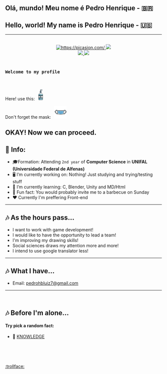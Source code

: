## Olá, mundo! Meu nome é Pedro Henrique - :brazil:
## Hello, world! My name is Pedro Henrique - :us:
---

</br>
<div align="center">
	<a href="https://github.com/Drinpy">
		<img height="200cm" width="" src="https://i.picasion.com/pic92/2c6bb70abcdc15c4ac104c645e0cdd90.gif" alt="https://picasion.com/" />
		<img height="200cm" width="" src="https://github-readme-stats.vercel.app/api/top-langs/?username=dudushy&theme=react&layout=compact">
		<br>
		<img height="160cm" width="" src="https://github-readme-streak-stats.herokuapp.com/?user=Drinpy&theme=react">
		<img height="160cm" width="" src="https://github-readme-stats.vercel.app/api?username=Drinpy&theme=react&show_icons=true&count_private=true">
	</a>
</div>
</br>

### `Welcome to my profile`
</br>

Here! use this:&ensp;
<img src="/IMG/aqua_gel-removebg-preview.png" width="16" title="Hmmmm fresh innit!?">
</br>

Don't forget the mask:&ensp;
<img src="/IMG/maskpixel-removebg-preview.png" width="40" title="Soon you'll get used to it">
</br>

OKAY! Now we can proceed. 
--- 
## :bookmark_tabs: Info:

- :mortar_board:Formation: Attending `2nd year` of **Computer Science** in **UNIFAL (Universidade Federal de Alfenas)**
- 🖥️ I’m currently working on: Nothing! Just studying and trying/testing stuff
- 🌱 I’m currently learning: C, Blender, Unity and MD/Html
- :clown_face: Fun fact: You would probably invite me to a barbecue on Sunday
- ♥️ Currently I'm preffering Front-end
---
## 🎶 As the hours pass...

- I want to work with game development! 
- I would like to have the opportunity to lead a team!
- I'm improving my drawing skills!
- Social sciences draws my attention more and more!
- I intend to use google translator less!
---
## 🎶 What I have...

- Email: pedrohbluiz7@gmail.com
---
</br>

## 🎶 Before I'm alone...

#### Try pick a random fact:
- 👾 <a href="http://randomfactgenerator.net/"> KNOWLEDGE </a>

</br>
</br>
</br>

<!-- joke by Dudushy -->
<a href="https://youtu.be/sCNrK-n68CM" >:trollface:</a>
